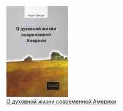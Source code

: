 ![](О%20духовной%20жизни%20современной%20Америки.jpg)  
[О духовной жизни современной Америки](О%20духовной%20жизни%20современной%20Америки.txt)

